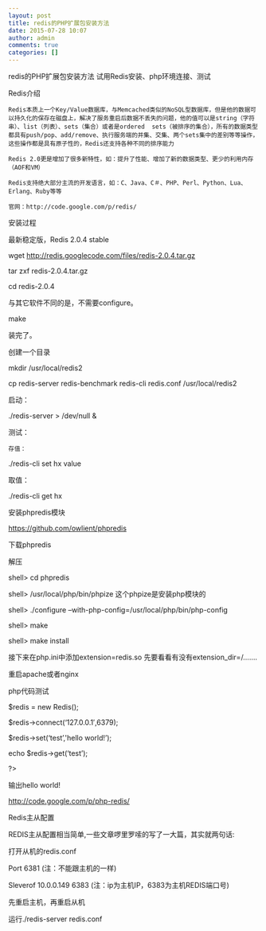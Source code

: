 ```yaml
---
layout: post
title: redis的PHP扩展包安装方法
date: 2015-07-28 10:07
author: admin
comments: true
categories: []
---
```

redis的PHP扩展包安装方法
试用Redis安装、php环境连接、测试 

Redis介绍

    Redis本质上一个Key/Value数据库，与Memcached类似的NoSQL型数据库，但是他的数据可以持久化的保存在磁盘上，解决了服务重启后数据不丢失的问题，他的值可以是string（字符串）、list（列表）、sets（集合）或者是ordered  sets（被排序的集合），所有的数据类型都具有push/pop、add/remove、执行服务端的并集、交集、两个sets集中的差别等等操作，这些操作都是具有原子性的，Redis还支持各种不同的排序能力

    Redis 2.0更是增加了很多新特性，如：提升了性能、增加了新的数据类型、更少的利用内存（AOF和VM）

    Redis支持绝大部分主流的开发语言，如：C、Java、C＃、PHP、Perl、Python、Lua、Erlang、Ruby等等

    官网：http://code.google.com/p/redis/

 

安装过程

最新稳定版，Redis 2.0.4 stable

wget http://redis.googlecode.com/files/redis-2.0.4.tar.gz

tar zxf redis-2.0.4.tar.gz

cd redis-2.0.4

与其它软件不同的是，不需要configure。

make

装完了。

 

创建一个目录

mkdir /usr/local/redis2

cp redis-server redis-benchmark redis-cli redis.conf   /usr/local/redis2

 

启动：

./redis-server > /dev/null &

 

测试：

    存值：

./redis-cli set hx value

取值：

./redis-cli get hx

 

安装phpredis模块

 

https://github.com/owlient/phpredis

 

下载phpredis

解压

shell> cd phpredis

shell> /usr/local/php/bin/phpize 这个phpize是安装php模块的

shell> ./configure –with-php-config=/usr/local/php/bin/php-config

shell> make

shell> make install

接下来在php.ini中添加extension=redis.so 先要看看有没有extension_dir=/…….

重启apache或者nginx

 

php代码测试

$redis = new Redis();

$redis->connect(‘127.0.0.1′,6379);

$redis->set(‘test’,'hello world!’);

echo $redis->get(‘test’);

?>

   输出hello world!

   http://code.google.com/p/php-redis/

 

Redis主从配置

REDIS主从配置相当简单,一些文章啰里罗嗦的写了一大篇，其实就两句话:

打开从机的redis.conf

 Port 6381 (注：不能跟主机的一样)

 Sleverof 10.0.0.149 6383 (注：ip为主机IP，6383为主机REDIS端口号)

先重启主机，再重启从机

运行./redis-server redis.conf
